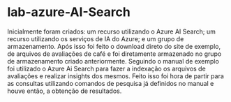 # lab-azure-AI-Search

Inicialmente foram criados:  um recurso utilizando o Azure AI Search; um recurso utilizando os serviços de IA do Azure; e um grupo de armazenamento.
Após isso foi feito o download direto do site de exemplo, de arquivos de avaliações de café e foi diretamente armazenado no grupo de armazenamento criado anteriormente.
Seguindo o manual de exemplo foi utilizado o Azure Ai Search para fazer a indexação os arquivos de avaliações e realizar insights dos mesmos. 
Feito isso foi hora de partir para as consultas utilizando comandos de pesquisa já definidos no manual e houve então, a obtenção de resultados.
